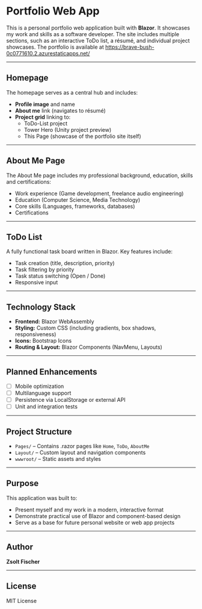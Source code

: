 # Portfolio Web App

This is a personal portfolio web application built with **Blazor**. It showcases my work and skills as a software developer. The site includes multiple sections, such as an interactive ToDo list, a résumé, and individual project showcases.
The portfolio is available at https://brave-bush-0c0771610.2.azurestaticapps.net/

---

## Homepage

The homepage serves as a central hub and includes:

- **Profile image** and name
- **About me** link (navigates to résumé)
- **Project grid** linking to:
  - ToDo-List project
  - Tower Hero (Unity project preview)
  - This Page (showcase of the portfolio site itself)

---

## About Me Page

The About Me page includes my professional background, education, skills and certifications:

- Work experience (Game development, freelance audio engineering)
- Education (Computer Science, Media Technology)
- Core skills (Languages, frameworks, databases)
- Certifications

---

## ToDo List

A fully functional task board written in Blazor. Key features include:

- Task creation (title, description, priority)
- Task filtering by priority
- Task status switching (Open / Done)
- Responsive input

---

## Technology Stack

- **Frontend:** Blazor WebAssembly
- **Styling:** Custom CSS (including gradients, box shadows, responsiveness)
- **Icons:** Bootstrap Icons
- **Routing & Layout:** Blazor Components (NavMenu, Layouts)

---

## Planned Enhancements

- [ ] Mobile optimization
- [ ] Multilanguage support
- [ ] Persistence via LocalStorage or external API
- [ ] Unit and integration tests

---

## Project Structure

- `Pages/` – Contains .razor pages like `Home`, `ToDo`, `AboutMe`
- `Layout/` – Custom layout and navigation components
- `wwwroot/` – Static assets and styles

---

## Purpose

This application was built to:

- Present myself and my work in a modern, interactive format
- Demonstrate practical use of Blazor and component-based design
- Serve as a base for future personal website or web app projects

---

## Author

**Zsolt Fischer** 

---

## License

MIT License 



